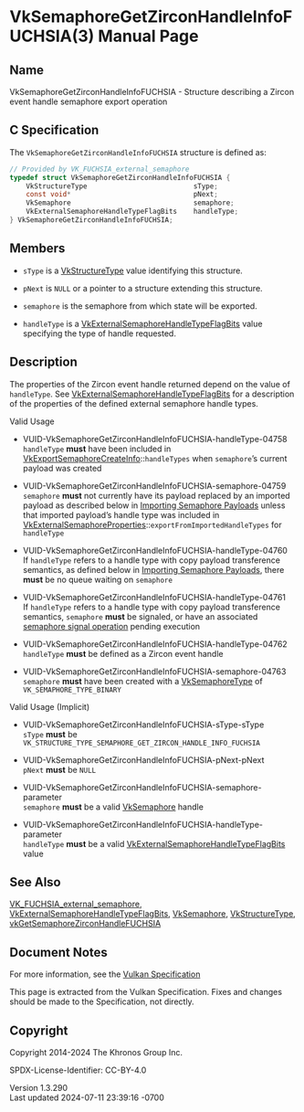 # VkSemaphoreGetZirconHandleInfoFUCHSIA(3) Manual Page

## Name

VkSemaphoreGetZirconHandleInfoFUCHSIA - Structure describing a Zircon
event handle semaphore export operation



## <a href="#_c_specification" class="anchor"></a>C Specification

The `VkSemaphoreGetZirconHandleInfoFUCHSIA` structure is defined as:

``` c
// Provided by VK_FUCHSIA_external_semaphore
typedef struct VkSemaphoreGetZirconHandleInfoFUCHSIA {
    VkStructureType                          sType;
    const void*                              pNext;
    VkSemaphore                              semaphore;
    VkExternalSemaphoreHandleTypeFlagBits    handleType;
} VkSemaphoreGetZirconHandleInfoFUCHSIA;
```

## <a href="#_members" class="anchor"></a>Members

- `sType` is a [VkStructureType](https://registry.khronos.org/vulkan/specs/1.3-extensions/man/html/VkStructureType.html) value identifying
  this structure.

- `pNext` is `NULL` or a pointer to a structure extending this
  structure.

- `semaphore` is the semaphore from which state will be exported.

- `handleType` is a
  [VkExternalSemaphoreHandleTypeFlagBits](https://registry.khronos.org/vulkan/specs/1.3-extensions/man/html/VkExternalSemaphoreHandleTypeFlagBits.html)
  value specifying the type of handle requested.

## <a href="#_description" class="anchor"></a>Description

The properties of the Zircon event handle returned depend on the value
of `handleType`. See
[VkExternalSemaphoreHandleTypeFlagBits](https://registry.khronos.org/vulkan/specs/1.3-extensions/man/html/VkExternalSemaphoreHandleTypeFlagBits.html)
for a description of the properties of the defined external semaphore
handle types.

Valid Usage

- <a href="#VUID-VkSemaphoreGetZirconHandleInfoFUCHSIA-handleType-04758"
  id="VUID-VkSemaphoreGetZirconHandleInfoFUCHSIA-handleType-04758"></a>
  VUID-VkSemaphoreGetZirconHandleInfoFUCHSIA-handleType-04758  
  `handleType` **must** have been included in
  [VkExportSemaphoreCreateInfo](https://registry.khronos.org/vulkan/specs/1.3-extensions/man/html/VkExportSemaphoreCreateInfo.html)::`handleTypes`
  when `semaphore`’s current payload was created

- <a href="#VUID-VkSemaphoreGetZirconHandleInfoFUCHSIA-semaphore-04759"
  id="VUID-VkSemaphoreGetZirconHandleInfoFUCHSIA-semaphore-04759"></a>
  VUID-VkSemaphoreGetZirconHandleInfoFUCHSIA-semaphore-04759  
  `semaphore` **must** not currently have its payload replaced by an
  imported payload as described below in <a
  href="https://registry.khronos.org/vulkan/specs/1.3-extensions/html/vkspec.html#synchronization-semaphores-importing"
  target="_blank" rel="noopener">Importing Semaphore Payloads</a> unless
  that imported payload’s handle type was included in
  [VkExternalSemaphoreProperties](https://registry.khronos.org/vulkan/specs/1.3-extensions/man/html/VkExternalSemaphoreProperties.html)::`exportFromImportedHandleTypes`
  for `handleType`

- <a href="#VUID-VkSemaphoreGetZirconHandleInfoFUCHSIA-handleType-04760"
  id="VUID-VkSemaphoreGetZirconHandleInfoFUCHSIA-handleType-04760"></a>
  VUID-VkSemaphoreGetZirconHandleInfoFUCHSIA-handleType-04760  
  If `handleType` refers to a handle type with copy payload transference
  semantics, as defined below in <a
  href="https://registry.khronos.org/vulkan/specs/1.3-extensions/html/vkspec.html#synchronization-semaphores-importing"
  target="_blank" rel="noopener">Importing Semaphore Payloads</a>, there
  **must** be no queue waiting on `semaphore`

- <a href="#VUID-VkSemaphoreGetZirconHandleInfoFUCHSIA-handleType-04761"
  id="VUID-VkSemaphoreGetZirconHandleInfoFUCHSIA-handleType-04761"></a>
  VUID-VkSemaphoreGetZirconHandleInfoFUCHSIA-handleType-04761  
  If `handleType` refers to a handle type with copy payload transference
  semantics, `semaphore` **must** be signaled, or have an associated <a
  href="https://registry.khronos.org/vulkan/specs/1.3-extensions/html/vkspec.html#synchronization-semaphores-signaling"
  target="_blank" rel="noopener">semaphore signal operation</a> pending
  execution

- <a href="#VUID-VkSemaphoreGetZirconHandleInfoFUCHSIA-handleType-04762"
  id="VUID-VkSemaphoreGetZirconHandleInfoFUCHSIA-handleType-04762"></a>
  VUID-VkSemaphoreGetZirconHandleInfoFUCHSIA-handleType-04762  
  `handleType` **must** be defined as a Zircon event handle

- <a href="#VUID-VkSemaphoreGetZirconHandleInfoFUCHSIA-semaphore-04763"
  id="VUID-VkSemaphoreGetZirconHandleInfoFUCHSIA-semaphore-04763"></a>
  VUID-VkSemaphoreGetZirconHandleInfoFUCHSIA-semaphore-04763  
  `semaphore` **must** have been created with a
  [VkSemaphoreType](https://registry.khronos.org/vulkan/specs/1.3-extensions/man/html/VkSemaphoreType.html) of `VK_SEMAPHORE_TYPE_BINARY`

Valid Usage (Implicit)

- <a href="#VUID-VkSemaphoreGetZirconHandleInfoFUCHSIA-sType-sType"
  id="VUID-VkSemaphoreGetZirconHandleInfoFUCHSIA-sType-sType"></a>
  VUID-VkSemaphoreGetZirconHandleInfoFUCHSIA-sType-sType  
  `sType` **must** be
  `VK_STRUCTURE_TYPE_SEMAPHORE_GET_ZIRCON_HANDLE_INFO_FUCHSIA`

- <a href="#VUID-VkSemaphoreGetZirconHandleInfoFUCHSIA-pNext-pNext"
  id="VUID-VkSemaphoreGetZirconHandleInfoFUCHSIA-pNext-pNext"></a>
  VUID-VkSemaphoreGetZirconHandleInfoFUCHSIA-pNext-pNext  
  `pNext` **must** be `NULL`

- <a
  href="#VUID-VkSemaphoreGetZirconHandleInfoFUCHSIA-semaphore-parameter"
  id="VUID-VkSemaphoreGetZirconHandleInfoFUCHSIA-semaphore-parameter"></a>
  VUID-VkSemaphoreGetZirconHandleInfoFUCHSIA-semaphore-parameter  
  `semaphore` **must** be a valid [VkSemaphore](https://registry.khronos.org/vulkan/specs/1.3-extensions/man/html/VkSemaphore.html) handle

- <a
  href="#VUID-VkSemaphoreGetZirconHandleInfoFUCHSIA-handleType-parameter"
  id="VUID-VkSemaphoreGetZirconHandleInfoFUCHSIA-handleType-parameter"></a>
  VUID-VkSemaphoreGetZirconHandleInfoFUCHSIA-handleType-parameter  
  `handleType` **must** be a valid
  [VkExternalSemaphoreHandleTypeFlagBits](https://registry.khronos.org/vulkan/specs/1.3-extensions/man/html/VkExternalSemaphoreHandleTypeFlagBits.html)
  value

## <a href="#_see_also" class="anchor"></a>See Also

[VK_FUCHSIA_external_semaphore](https://registry.khronos.org/vulkan/specs/1.3-extensions/man/html/VK_FUCHSIA_external_semaphore.html),
[VkExternalSemaphoreHandleTypeFlagBits](https://registry.khronos.org/vulkan/specs/1.3-extensions/man/html/VkExternalSemaphoreHandleTypeFlagBits.html),
[VkSemaphore](https://registry.khronos.org/vulkan/specs/1.3-extensions/man/html/VkSemaphore.html),
[VkStructureType](https://registry.khronos.org/vulkan/specs/1.3-extensions/man/html/VkStructureType.html),
[vkGetSemaphoreZirconHandleFUCHSIA](https://registry.khronos.org/vulkan/specs/1.3-extensions/man/html/vkGetSemaphoreZirconHandleFUCHSIA.html)

## <a href="#_document_notes" class="anchor"></a>Document Notes

For more information, see the <a
href="https://registry.khronos.org/vulkan/specs/1.3-extensions/html/vkspec.html#VkSemaphoreGetZirconHandleInfoFUCHSIA"
target="_blank" rel="noopener">Vulkan Specification</a>

This page is extracted from the Vulkan Specification. Fixes and changes
should be made to the Specification, not directly.

## <a href="#_copyright" class="anchor"></a>Copyright

Copyright 2014-2024 The Khronos Group Inc.

SPDX-License-Identifier: CC-BY-4.0

Version 1.3.290  
Last updated 2024-07-11 23:39:16 -0700
